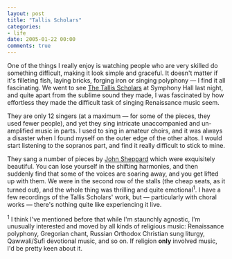 ```yaml
---
layout: post
title: "Tallis Scholars"
categories:
- life
date: 2005-01-22 00:00
comments: true
---
```


<p>One of the things I really enjoy is watching people who are very skilled do something difficult, making it look simple and graceful. It doesn't matter if it's filleting fish, laying bricks, forging iron or singing polyphony &mdash; I find it all fascinating. We went to see <a href="http://www.gimell.com/H02.html">The Tallis Scholars</a> at Symphony Hall last night, and quite apart from the sublime sound they made, I was fascinated by how effortless they made the difficult task of singing Renaissance music seem.</p>

<p>They are only 12 singers (at a maximum &mdash; for some of the pieces, they used fewer people), and yet they sing intricate unaccompanied and un-amplified music in parts. I used to sing in amateur choirs, and it was always a disaster when I found myself on the outer edge of the other altos. I would start listening to the sopranos part, and find it really difficult to stick to mine.</p>

<p>They sang a number of pieces by <a href="http://www.hoasm.org/IVM/Sheppard.html">John Sheppard</a> which were exquisitely beautiful. You can lose yourself in the shifting harmonies, and then suddenly find that some of the voices are soaring away, and you get lifted up with them. We were in the second row of the stalls (the cheap seats, as it turned out), and the whole thing was thrilling and quite emotional<sup>1</sup>. I have a few recordings of the Tallis Scholars' work, but &mdash; particularly with choral works &mdash; there's nothing quite like experiencing it live.</p>

<p><sup>1</sup> I think I've mentioned before that while I'm staunchly agnostic, I'm unusually interested and moved by all kinds of religious music: Renaissance polyphony, Gregorian chant, Russian Orthodox Christian sung liturgy, Qawwali/Sufi devotional music, and so on. If religion <strong>only</strong> involved music, I'd be pretty keen about it.</p>


